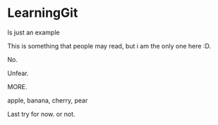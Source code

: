 # LearningGit
Is just an example

This is something that people may read, but i am the only one here :D.

No.

Unfear.

MORE.

apple, banana, cherry, pear

Last try for now. or not.